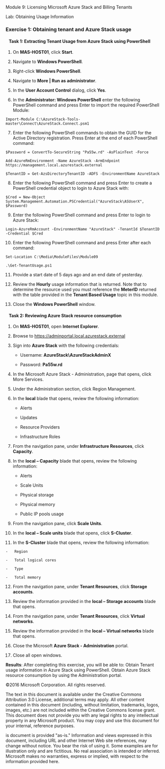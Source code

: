 Module 9: Licensing Microsoft Azure Stack and Billing Tenants

Lab: Obtaining Usage Information

### Exercise 1: Obtaining tenant and Azure Stack usage

####   Task 1: Extracting Tenant Usage from Azure Stack using PowerShell

1.  On **MAS-HOST01**, click **Start**.

2.  Navigate to **Windows PowerShell**.

3.  Right-click **Windows PowerShell**.

4.  Navigate to **More \| Run as administrator**.

5.  In the **User Account Control** dialog, click **Yes**.

6.  In the **Administrator: Windows PowerShell** enter the following PowerShell
    command and press Enter to import the required PowerShell Module:

```
Import-Module C:\AzureStack-Tools-master\Connect\AzureStack.Connect.psm1
```

7.  Enter the following PowerShell commands to obtain the GUID for the Active
    Directory registration. Press Enter at the end of each PowerShell command:

```
$Password = ConvertTo-SecureString "Pa55w.rd" -AsPlainText -Force

Add-AzureRmEnvironment -Name AzureStack -ArmEndpoint https://management.local.azurestack.external

$TenantID = Get-AzsDirectoryTenantID -ADFS -EnvironmentName AzureStack
```

8.  Enter the following PowerShell command and press Enter to create a
    PowerShell credential object to login to Azure Stack with:

```
$Cred = New-Object System.Management.Automation.PSCredential("AzureStack\ASUserX", $Password)
```

9.  Enter the following PowerShell command and press Enter to login to Azure
    Stack:

```
Login-AzureRmAccount -EnvironmentName "AzureStack" -TenantId $TenantID -Credential $Cred
```

10.  Enter the following PowerShell command and press Enter after each command:

```
Set-Location C:\Media\ModuleFiles\Module09

.\Get-TenantUsage.ps1
```

11.  Provide a start date of 5 days ago and an end date of yesterday.

12.  Review the **Hourly** usage information that is returned. Note that to
    determine the resource used you must reference the **MeterID** returned with
    the table provided in the **Tenant Based Usage** topic in this module.

13.  Close the **Windows PowerShell** window.

####   Task 2: Reviewing Azure Stack resource consumption

1.  On **MAS-HOST01**, open **Internet Explorer**.

2.  Browse to https://adminportal.local.azurestack.external

3.  Sign into **Azure Stack** with the following credentials:

    -   Username: **AzureStack\\AzureStackAdminX**

    -   Password: **Pa55w.rd**

4.  In the Microsoft Azure Stack - Administration, page that opens, click More
    Services.

5.  Under the Administration section, click Region Management.

6.  In the **local** blade that opens, review the following information:

    -   Alerts

    -   Updates

    -   Resource Providers

    -   Infrastructure Roles

7.  From the navigation pane, under **Infrastructure Resources**, click
    **Capacity**.

8.  In the **local – Capacity** blade that opens, review the following
    information:

    -   Alerts

    -   Scale Units

    -   Physical storage

    -   Physical memory

    -   Public IP pools usage

9.  From the navigation pane, click **Scale Units**.

10.  In the **local – Scale units** blade that opens, click **S-Cluster**.

11.  In the **S-Cluster** blade that opens, review the following information:

    -   Region

    -   Total logical cores

    -   Type

    -   Total memory

12.  From the navigation pane, under **Tenant Resources**, click **Storage
    accounts**.

13.  Review the information provided in the **local – Storage accounts** blade
    that opens.

14.  From the navigation pane, under **Tenant Resources**, click **Virtual
    networks**.

15.  Review the information provided in the **local – Virtual networks** blade
    that opens.

16.  Close the Microsoft **Azure Stack - Administration** portal.

17.  Close all open windows.

**Results**: After completing this exercise, you will be able to: Obtain Tenant
usage information in Azure Stack using PowerShell. Obtain Azure Stack resource
consumption by using the Administration portal.

©2016 Microsoft Corporation. All rights reserved.

The text in this document is available under the Creative Commons Attribution
3.0 License, additional terms may apply. All other content contained in this
document (including, without limitation, trademarks, logos, images, etc.) are
not included within the Creative Commons license grant. This document does not
provide you with any legal rights to any intellectual property in any Microsoft
product. You may copy and use this document for your internal, reference
purposes.

is document is provided "as-is." Information and views expressed in this
document, including URL and other Internet Web site references, may change
without notice. You bear the risk of using it. Some examples are for
illustration only and are fictitious. No real association is intended or
inferred. Microsoft makes no warranties, express or implied, with respect to the
information provided here.
